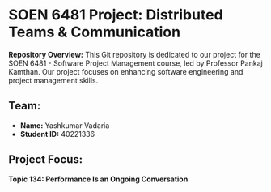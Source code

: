 # SOEN 6481 Project: Distributed Teams & Communication

**Repository Overview:**
This Git repository is dedicated to our project for the SOEN 6481 - Software Project Management course, led by Professor Pankaj Kamthan. Our project focuses on enhancing software engineering and project management skills.

## Team:
- **Name:** Yashkumar Vadaria
- **Student ID:** 40221336

## Project Focus:
**Topic 134: Performance Is an Ongoing Conversation**
